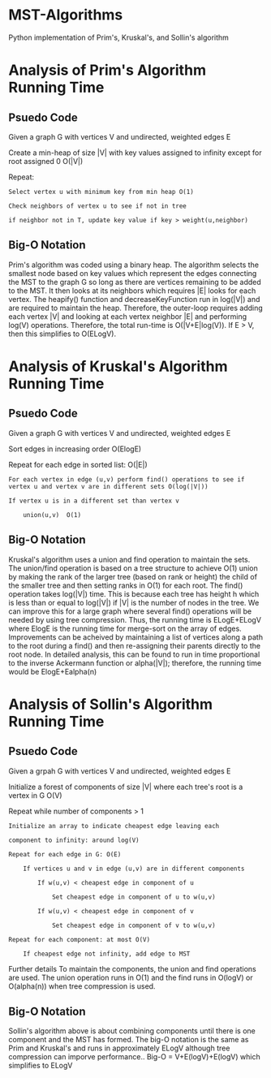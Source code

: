 # MST-Algorithms
Python implementation of Prim's, Kruskal's, and Sollin's algorithm
# Analysis of Prim's Algorithm Running Time
## Psuedo Code
Given a graph G with vertices V and undirected, weighted edges E

Create a min-heap of size |V| with key values assigned to infinity except for root assigned 0 O(|V|)

Repeat:

    Select vertex u with minimum key from min heap O(1)
    
    Check neighbors of vertex u to see if not in tree
    
    if neighbor not in T, update key value if key > weight(u,neighbor)
    
## Big-O Notation
Prim's algorithm was coded using a binary heap. The algorithm selects the smallest node based on key values which represent the edges connecting the MST to the graph G so long as there are vertices remaining to be added to the MST. It then looks at its neighbors which requires |E| looks for each vertex. The heapify() function and decreaseKeyFunction run in log(|V|) and are required to maintain the heap. Therefore, the outer-loop requires adding each vertex |V| and looking at each vertex neighbor |E| and performing log(V) operations. Therefore, the total run-time is O(|V+E|log(V)). If E > V, then this simplifies to O(ELogV).
# Analysis of Kruskal's Algorithm Running Time
## Psuedo Code
Given a graph G with vertices V and undirected, weighted edges E

Sort edges in increasing order O(ElogE)

Repeat for each edge in sorted list: O(|E|)

    For each vertex in edge (u,v) perform find() operations to see if vertex u and vertex v are in different sets O(log(|V|))
    
    If vertex u is in a different set than vertex v
    
        union(u,v)  O(1)
        
## Big-O Notation
Kruskal's algorithm uses a union and find operation to maintain the sets. The union/find operation is based on a tree structure to achieve O(1) union by making the rank of the larger tree (based on rank or height) the child of the smaller tree and then setting ranks in O(1) for each root. The find() operation takes log(|V|) time. This is because each tree has height h which is less than or equal to log(|V|) if |V| is the number of nodes in the tree. We can improve this for a large graph where several find() operations will be needed by using tree compression. Thus, the running time is ELogE+ELogV where ElogE is the running time for merge-sort on the array of edges.
Improvements can be acheived by maintaining a list of vertices along a path to the root during a find() and then re-assigning their parents directly to the root node. In detailed analysis, this can be found to run in time proportional to the inverse Ackermann function or alpha(|V|); therefore, the running time would be ElogE+Ealpha(n)
# Analysis of Sollin's Algorithm Running Time
## Psuedo Code
Given a grpah G with vertices V and undirected, weighted edges E

Initialize a forest of components of size |V| where each tree's root is a vertex in G O(V)

Repeat while number of components > 1

    Initialize an array to indicate cheapest edge leaving each
    
    component to infinity: around log(V)
    
    Repeat for each edge in G: O(E)
    
        If vertices u and v in edge (u,v) are in different components
        
            If w(u,v) < cheapest edge in component of u
            
                Set cheapest edge in component of u to w(u,v)
                
            If w(u,v) < cheapest edge in component of v
            
                Set cheapest edge in component of v to w(u,v)
                
    Repeat for each component: at most O(V)
    
        If cheapest edge not infinity, add edge to MST
        

Further details
To maintain the components, the union and find operations are used. The union operation runs in O(1) and the find runs in O(logV) or O(alpha(n)) when tree compression is used.
## Big-O Notation
Sollin's algorithm above is about combining components until there is one component and the MST has formed. The big-O notation is the same as Prim and Kruskal's and runs in approximately ELogV although tree compression can imporve performance..
Big-O = V+E(logV)+E(logV) which simplifies to ELogV
